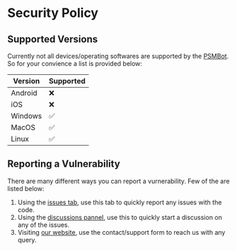 # Security Policy

## Supported Versions

Currently not all devices/operating softwares are supported by the [PSMBot](https://github.com/psavarmattas/PSMBot-Virtual-Assistant). So for your convience a list is provided below:

| Version | Supported          |
| ------- | ------------------ |
| Android | :x:                |
| iOS     | :x:                |
| Windows | :white_check_mark: |
| MacOS   | :white_check_mark: |
| Linux   | :white_check_mark: |

## Reporting a Vulnerability

There are many different ways you can report a vurnerability. Few of the are listed below:

1. Using the [issues tab](https://github.com/psavarmattas/PSMBot-Virtual-Assistant/issues), use this tab to quickly report any issues with the code.
2. Using the [discussions pannel](https://github.com/psavarmattas/PSMBot-Virtual-Assistant/discussions), use this to quickly start a discussion on any of the issues.
3. Visiting [our website](https://psmforums.wordpress.com/support/), use the contact/support form to reach us with any query.

